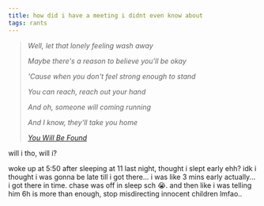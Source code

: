 ```yaml
---
title: how did i have a meeting i didnt even know about
tags: rants
---
```


> *Well, let that lonely feeling wash away*
>
> *Maybe there's a reason to believe you'll be okay*
>
> *'Cause when you don't feel strong enough to stand*
>
> *You can reach, reach out your hand*
>
> *And oh, someone will coming running*
>
> *And I know, they'll take you home*
>
> *<cite>[You Will Be Found](https://open.spotify.com/track/1H7Zqkq54andtaSSnLRrfp?si=0fb860cf40714cc1) </cite>*


will i tho, will i? 

woke up at 5:50 after sleeping at 11 last night, thought i slept early ehh? idk i thought i was gonna be late till i got there... i was like 3 mins early actually... i got there in time. chase was off in sleep sch 😭. and then like i was telling him 6h is more than enough, stop misdirecting innocent children lmfao..
